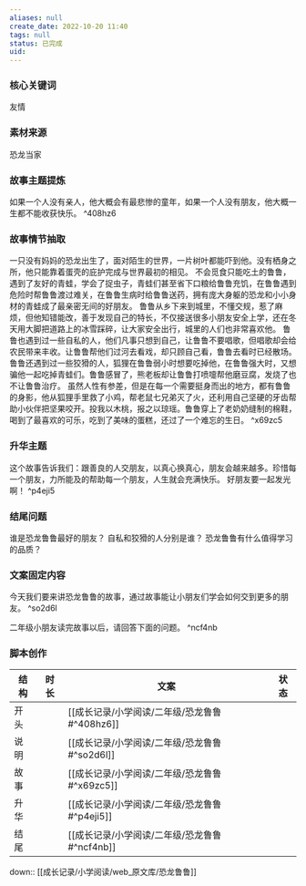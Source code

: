 ```yaml
---
aliases: null
create_date: 2022-10-20 11:40 
tags: null
status: 已完成
uid: 
---
```


### 核心关键词

友情

### 素材来源

恐龙当家

### 故事主题提炼

如果一个人没有亲人，他大概会有最悲惨的童年，如果一个人没有朋友，他大概一生都不能收获快乐。 ^408hz6

### 故事情节抽取

一只没有妈妈的恐龙出生了，面对陌生的世界，一片树叶都能吓到他。没有栖身之所，他只能靠着蛋壳的庇护完成与世界最初的相见。
不会觅食只能吃土的鲁鲁，遇到了友好的青蛙，学会了捉虫子，青蛙们甚至省下口粮给鲁鲁充饥，在鲁鲁遇到危险时帮鲁鲁渡过难关，在鲁鲁生病时给鲁鲁送药，拥有庞大身躯的恐龙和小小身材的青蛙成了最亲密无间的好朋友。
鲁鲁从乡下来到城里，不懂交规，惹了麻烦，但他知错能改，善于发现自己的特长，不仅接送很多小朋友安全上学，还在冬天用大脚把道路上的冰雪踩碎，让大家安全出行，城里的人们也非常喜欢他。
鲁鲁也遇到过一些自私的人，他们凡事只想到自己，让鲁鲁不要唱歌，但唱歌却会给农民带来丰收。让鲁鲁帮他们过河去看戏，却只顾自己看，鲁鲁去看时已经散场。
鲁鲁还遇到过一些狡猾的人，狐狸在鲁鲁弱小时想要吃掉他，在鲁鲁强大时，又想骗他一起吃掉青蛙们。鲁鲁感冒了，熊老板却让鲁鲁打喷嚏帮他磨豆腐，发烧了也不让鲁鲁治疗。
虽然人性有参差，但是在每一个需要挺身而出的地方，都有鲁鲁的身影，他从狐狸手里救了小鸡，帮老鼠七兄弟灭了火，还利用自己坚硬的牙齿帮助小伙伴把坚果咬开。投我以木桃，报之以琼瑶。鲁鲁穿上了老奶奶缝制的棉鞋，喝到了最喜欢的可乐，吃到了美味的蛋糕，还过了一个难忘的生日。 ^x69zc5

### 升华主题

这个故事告诉我们：跟善良的人交朋友，以真心换真心，朋友会越来越多。珍惜每一个朋友，力所能及的帮助每一个朋友，人生就会充满快乐。
好朋友要一起发光啊！ ^p4eji5

### 结尾问题

谁是恐龙鲁鲁最好的朋友？
自私和狡猾的人分别是谁？
恐龙鲁鲁有什么值得学习的品质？


### 文案固定内容

今天我们要来讲恐龙鲁鲁的故事，通过故事能让小朋友们学会如何交到更多的朋友。 ^so2d6l

二年级小朋友读完故事以后，请回答下面的问题。 ^ncf4nb

### 脚本创作

| 结构 | 时长 | 文案 | 状态 |    
| ---- | ---- | ---- | ---- | 
| 开头 |      |  [[成长记录/小学阅读/二年级/恐龙鲁鲁#^408hz6]]    |     
| 说明 |      |   [[成长记录/小学阅读/二年级/恐龙鲁鲁#^so2d6l]]   |     
| 故事 |      |  [[成长记录/小学阅读/二年级/恐龙鲁鲁#^x69zc5]]    |        |
| 升华 |      | [[成长记录/小学阅读/二年级/恐龙鲁鲁#^p4eji5]]     |          |
| 结尾     |      |[[成长记录/小学阅读/二年级/恐龙鲁鲁#^ncf4nb]]      |        |

down:: [[成长记录/小学阅读/web_原文库/恐龙鲁鲁]]

